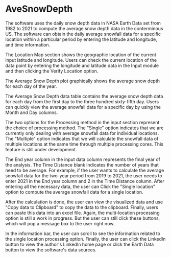 # AveSnowDepth
The software uses the daily snow depth data in NASA Earth Data set from 1982 to 2021 to compute the average snow depth data in the conterminous US. The software can obtain the daily average snowfall data for a specific location within a particular period by entering the latitude and longitude, and time information.

The Location Map section shows the geographic location of the current input latitude and longitude. Users can check the current location of the data point by entering the longitude and latitude data in the Input module and then clicking the Verify Location option.

The Average Snow Depth plot graphically shows the average snow depth for each day of the year.

The Average Snow Depth data table contains the average snow depth data for each day from the first day to the three hundred sixty-fifth day. Users can quickly view the average snowfall data for a specific day by using the Month and Day columns.

The two options for the Processing method in the input section represent the choice of processing method. The "Single" option indicates that we are currently only dealing with average snowfall data for individual locations. The "Multiple" option indicates that we will calculate the snowfall data of multiple locations at the same time through multiple processing cores. This feature is still under development.

The End year column in the input data column represents the final year of the analysis. The Time Distance blank indicates the number of years that need to be average. For example, if the user wants to calculate the average snowfall data for the two-year period from 2019 to 2021, the user needs to enter 2021 in the End year column and 2 in the Time Distance column. After entering all the necessary data, the user can Click the "Single location" option to compute the average snowfall data for a single location.

After the calculation is done, the user can view the visualized data and use "Copy data to Clipboard" to copy the data to the clipboard. Finally, users can paste this data into an excel file. Again, the multi-location processing option is still a work in progress. But the user can still click these buttons, which will pop a message box to the user right now.

In the information bar, the user can scroll to see the information related to the single location processing option. Finally, the user can click the LinkedIn button to view the author's LinkedIn home page or click the Earth Data button to view the software's data sources.

